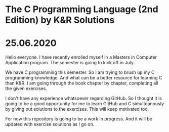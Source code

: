 # The C Programming Language (2nd Edition) by K&R Solutions

# 25.06.2020
Hello everyone. I have recently enrolled myself in a Masters in Computer Application program. The semester is going to kick off in July. 

We have C programming this semester. So I am trying to brush up my C programming knowledge. And what can be a better resource for learning C than K&R. I am going through the book chapter by chapter, completing all the given exercises. 

I don't have any experience whatsoever regarding GitHub. So I thought it is going to be a good opportunity for me to learn GitHub and C simulteanously by giving out solutions to the exercises. This will keep motivated too. 

For now this repository is going to be a work in progress. And it will be updated with exercise solutions as I go on.
